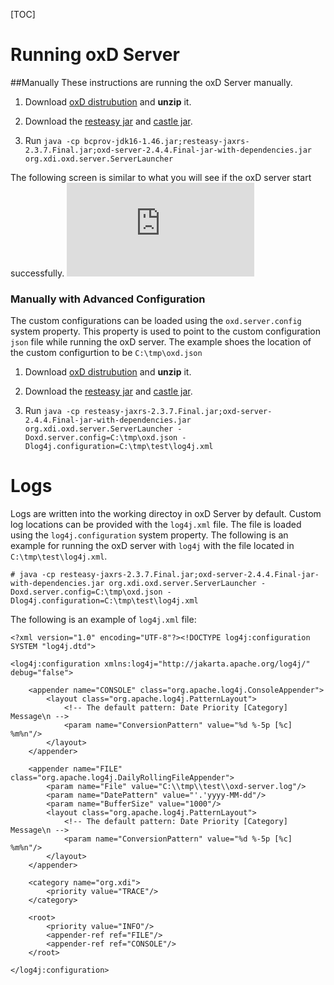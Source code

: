 [TOC]

# Running oxD Server 
##Manually
These instructions are running the oxD Server manually.

1. Download [oxD distrubution](http://ox.gluu.org/maven/org/xdi/oxd-server/2.4.4.Final/oxd-server-2.4.4.Final-distribution.zip) and **unzip** it.

2. Download the [resteasy jar](http://ox.gluu.org/maven/org/jboss/resteasy/resteasy-jaxrs/2.3.7.Final/resteasy-jaxrs-2.3.7.Final.jar) and [castle jar](http://ox.gluu.org/maven/org/bouncycastle/bcprov-jdk16/1.46/bcprov-jdk16-1.46.jar).

3. Run `java -cp bcprov-jdk16-1.46.jar;resteasy-jaxrs-2.3.7.Final.jar;oxd-server-2.4.4.Final-jar-with-dependencies.jar org.xdi.oxd.server.ServerLauncher`

The following screen is similar to what you will see if the oxD server start successfully.
![image](http://ox.gluu.org/lib/exe/fetch.php?media=oxd:oxd_started.png)

### Manually with Advanced Configuration
The custom configurations can be loaded using the `oxd.server.config` system property. This property is used to point to the custom configuration `json` file while running the oxD server. The example shoes the location of the custom configurtion to be `C:\tmp\oxd.json`

1. Download [oxD distrubution](http://ox.gluu.org/maven/org/xdi/oxd-server/2.4.4.Final/oxd-server-2.4.4.Final-distribution.zip) and **unzip** it.

2. Download the [resteasy jar](http://ox.gluu.org/maven/org/jboss/resteasy/resteasy-jaxrs/2.3.7.Final/resteasy-jaxrs-2.3.7.Final.jar) and [castle jar](http://ox.gluu.org/maven/org/bouncycastle/bcprov-jdk16/1.46/bcprov-jdk16-1.46.jar).

3. Run `java -cp resteasy-jaxrs-2.3.7.Final.jar;oxd-server-2.4.4.Final-jar-with-dependencies.jar org.xdi.oxd.server.ServerLauncher -Doxd.server.config=C:\tmp\oxd.json -Dlog4j.configuration=C:\tmp\test\log4j.xml`

# Logs
Logs are written into the working directoy in oxD Server by default. Custom log locations can be provided with the `log4j.xml` file. The file is loaded using the `log4j.configuration` system property. The following is an example for running the oxD server with `log4j` with the file located in `C:\tmp\test\log4j.xml`.

`# java -cp resteasy-jaxrs-2.3.7.Final.jar;oxd-server-2.4.4.Final-jar-with-dependencies.jar org.xdi.oxd.server.ServerLauncher -Doxd.server.config=C:\tmp\oxd.json -Dlog4j.configuration=C:\tmp\test\log4j.xml`

The following is an example of `log4j.xml` file:

```
<?xml version="1.0" encoding="UTF-8"?><!DOCTYPE log4j:configuration SYSTEM "log4j.dtd">
 
<log4j:configuration xmlns:log4j="http://jakarta.apache.org/log4j/" debug="false">
 
    <appender name="CONSOLE" class="org.apache.log4j.ConsoleAppender">
        <layout class="org.apache.log4j.PatternLayout">
            <!-- The default pattern: Date Priority [Category] Message\n -->
            <param name="ConversionPattern" value="%d %-5p [%c] %m%n"/>
        </layout>
    </appender>
 
    <appender name="FILE" class="org.apache.log4j.DailyRollingFileAppender">
        <param name="File" value="C:\\tmp\\test\\oxd-server.log"/>
        <param name="DatePattern" value="'.'yyyy-MM-dd"/>
        <param name="BufferSize" value="1000"/>
        <layout class="org.apache.log4j.PatternLayout">
            <!-- The default pattern: Date Priority [Category] Message\n -->
            <param name="ConversionPattern" value="%d %-5p [%c] %m%n"/>
        </layout>
    </appender>
 
    <category name="org.xdi">
        <priority value="TRACE"/>
    </category>
 
    <root>
        <priority value="INFO"/>
        <appender-ref ref="FILE"/>
        <appender-ref ref="CONSOLE"/>
    </root>
 
</log4j:configuration>
```
